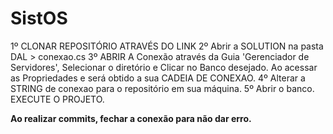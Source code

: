 # SistOS

1º CLONAR REPOSITÓRIO ATRAVÉS DO LINK
2º Abrir a SOLUTION na pasta DAL > conexao.cs
3º ABRIR A Conexão através da Guia 'Gerenciador de Servidores', Selecionar o diretório e Clicar no Banco desejado. Ao acessar as Propriedades e será obtido a sua CADEIA DE CONEXAO.
4º Alterar a STRING de conexao para o repositório em sua máquina.
5º Abrir o banco.
EXECUTE O PROJETO.




**Ao realizar commits, fechar a conexão para não dar erro.**
